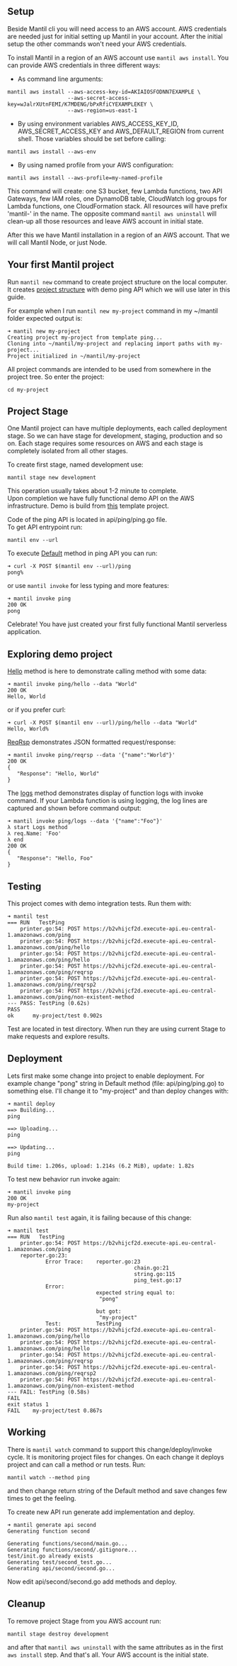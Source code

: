 ## Setup

Beside Mantil cli you will need access to an AWS account. AWS credentials are
needed just for initial setting up Mantil in your account. After the initial
setup the other commands won't need your AWS credentials.


To install Mantil in a region of an AWS account use `mantil aws install`. You
can provide AWS credentials in three different ways:

- As command line arguments:

```
mantil aws install --aws-access-key-id=AKIAIOSFODNN7EXAMPLE \
                   --aws-secret-access-key=wJalrXUtnFEMI/K7MDENG/bPxRfiCYEXAMPLEKEY \
                   --aws-region=us-east-1
```

- By using environment variables AWS_ACCESS_KEY_ID, AWS_SECRET_ACCESS_KEY and
  AWS_DEFAULT_REGION from current shell. Those variables should be set before
  calling:

```
mantil aws install --aws-env
```

- By using named profile from your AWS configuration:

```
mantil aws install --aws-profile=my-named-profile
```

This command will create: one S3 bucket, few Lambda functions, two API Gateways,
few IAM roles, one DynamoDB table, CloudWatch log groups for Lambda functions,
one CloudFormation stack. All resources will have prefix 'mantil-' in the name.
The opposite command `mantil aws uninstall` will clean-up all those resources
and leave AWS account in initial state.

After this we have Mantil installation in a region of an AWS account. That we
will call Mantil Node, or just Node.

## Your first Mantil project

Run `mantil new` command to create project structure on the local computer. It
creates [project structure](#mantil-project-structure) with demo ping
API which we will use later in this guide.

For example when I run `mantil new my-project` command in my ~/mantil folder
expected output is:

```
➜ mantil new my-project
Creating project my-project from template ping...
Cloning into ~/mantil/my-project and replacing import paths with my-project...
Project initialized in ~/mantil/my-project
```

All project commands are intended to be used from somewhere in the project tree.
So enter the project:

```
cd my-project
```

## Project Stage

One Mantil project can have multiple deployments, each called deployment stage.
So we can have stage for development, staging, production and so on. Each stage
requires some resources on AWS and each stage is completely isolated from all
other stages.

To create first stage, named development use:

```
mantil stage new development
```

This operation usually takes about 1-2 minute to complete.\
Upon completion we have fully functional demo API on the AWS infrastructure.
Demo is build from [this](https://github.com/mantil-io/go-mantil-template/)
template project.

Code of the ping API is located in api/ping/ping.go file.\
To get API entrypoint run:

```
mantil env --url
```

To execute
[Default](https://github.com/mantil-io/go-mantil-template/blob/62598d733a664f059b4c9726196cd3ecd4ae3b2e/api/ping/ping.go#L19)
method in ping API you can run:

```
➜ curl -X POST $(mantil env --url)/ping
pong%
```

or use `mantil invoke` for less typing and more features:

```
➜ mantil invoke ping
200 OK
pong
```

Celebrate! You have just created your first fully functional Mantil serverless
application.

## Exploring demo project

[Hello](https://github.com/mantil-io/go-mantil-template/blob/62598d733a664f059b4c9726196cd3ecd4ae3b2e/api/ping/ping.go#L26)
method is here to demonstrate calling method with some data:

```
➜ mantil invoke ping/hello --data "World"
200 OK
Hello, World
```

or if you prefer curl:

```
➜ curl -X POST $(mantil env --url)/ping/hello --data "World"
Hello, World%
```

[ReqRsp](https://github.com/mantil-io/go-mantil-template/blob/master/api/ping/ping.go#L41)
demonstrates JSON formatted request/response:

```
➜ mantil invoke ping/reqrsp --data '{"name":"World"}'
200 OK
{
   "Response": "Hello, World"
}
```

The
[logs](https://github.com/mantil-io/go-mantil-template/blob/f336682a2301503bb0fb2a406736b7f751462302/api/ping/ping.go#L61)
method demonstrates display of function logs with invoke command. If your Lambda
function is using logging, the log lines are captured and shown before command
output:

```
➜ mantil invoke ping/logs --data '{"name":"Foo"}'
λ start Logs method
λ req.Name: 'Foo'
λ end
200 OK
{
   "Response": "Hello, Foo"
}
```

## Testing

This project comes with demo integration tests. Run them with:

```
➜ mantil test
=== RUN   TestPing
    printer.go:54: POST https://b2vhijcf2d.execute-api.eu-central-1.amazonaws.com/ping
    printer.go:54: POST https://b2vhijcf2d.execute-api.eu-central-1.amazonaws.com/ping/hello
    printer.go:54: POST https://b2vhijcf2d.execute-api.eu-central-1.amazonaws.com/ping/hello
    printer.go:54: POST https://b2vhijcf2d.execute-api.eu-central-1.amazonaws.com/ping/reqrsp
    printer.go:54: POST https://b2vhijcf2d.execute-api.eu-central-1.amazonaws.com/ping/reqrsp2
    printer.go:54: POST https://b2vhijcf2d.execute-api.eu-central-1.amazonaws.com/ping/non-existent-method
--- PASS: TestPing (0.62s)
PASS
ok  	my-project/test	0.902s
```

Test are located in test directory. When run they are using current Stage to
make requests and explore results.

## Deployment

Lets first make some change into project to enable deployment. For example
change "pong" string in Default method (file: api/ping/ping.go) to something
else. I'll change it to "my-project" and than deploy changes with:

```
➜ mantil deploy
==> Building...
ping

==> Uploading...
ping

==> Updating...
ping

Build time: 1.206s, upload: 1.214s (6.2 MiB), update: 1.82s
```

To test new behavior run invoke again:

```
➜ mantil invoke ping
200 OK
my-project
```

Run also `mantil test` again, it is failing because of this change:

```
➜ mantil test
=== RUN   TestPing
    printer.go:54: POST https://b2vhijcf2d.execute-api.eu-central-1.amazonaws.com/ping
    reporter.go:23:
        	Error Trace:	reporter.go:23
        	            				chain.go:21
        	            				string.go:115
        	            				ping_test.go:17
        	Error:
        	            	expected string equal to:
        	            	 "pong"

        	            	but got:
        	            	 "my-project"
        	Test:       	TestPing
    printer.go:54: POST https://b2vhijcf2d.execute-api.eu-central-1.amazonaws.com/ping/hello
    printer.go:54: POST https://b2vhijcf2d.execute-api.eu-central-1.amazonaws.com/ping/hello
    printer.go:54: POST https://b2vhijcf2d.execute-api.eu-central-1.amazonaws.com/ping/reqrsp
    printer.go:54: POST https://b2vhijcf2d.execute-api.eu-central-1.amazonaws.com/ping/reqrsp2
    printer.go:54: POST https://b2vhijcf2d.execute-api.eu-central-1.amazonaws.com/ping/non-existent-method
--- FAIL: TestPing (0.58s)
FAIL
exit status 1
FAIL	my-project/test	0.867s
```

## Working

There is `mantil watch` command to support this change/deploy/invoke cycle. It
is monitoring project files for changes. On each change it deploys project and
can call a method or run tests. Run:

```
mantil watch --method ping
```

and then change return string of the Default method and save changes few times
to get the feeling.

To create new API run generate add implementation and deploy.

```
➜ mantil generate api second
Generating function second

Generating functions/second/main.go...
Generating functions/second/.gitignore...
test/init.go already exists
Generating test/second_test.go...
Generating api/second/second.go...
```

Now edit api/second/second.go add methods and deploy.

## Cleanup

To remove project Stage from you AWS account run:

```
mantil stage destroy development
```

and after that `mantil aws uninstall` with the same attributes as in the first
`aws install` step. And that's all. Your AWS account is the initial state.


